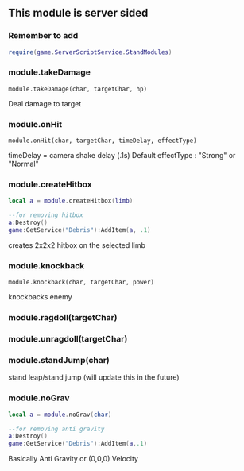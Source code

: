 ## This module is server sided

### Remember to add
```lua
require(game.ServerScriptService.StandModules)
```

### module.takeDamage
```
module.takeDamage(char, targetChar, hp)
```
Deal damage to target


### module.onHit
```
module.onHit(char, targetChar, timeDelay, effectType)
```
timeDelay = camera shake delay (.1s) Default
effectType : "Strong" or "Normal"


### module.createHitbox
```lua
local a = module.createHitbox(limb)

--for removing hitbox
a:Destroy() 
game:GetService("Debris"):AddItem(a, .1)
```
creates 2x2x2 hitbox on the selected limb


### module.knockback
```
module.knockback(char, targetChar, power)
```
knockbacks enemy


### module.ragdoll(targetChar)
### module.unragdoll(targetChar)

### module.standJump(char)
stand leap/stand jump
(will update this in the future)

### module.noGrav
```lua
local a = module.noGrav(char)

--for removing anti gravity
a:Destroy()
game:GetService("Debris"):AddItem(a,.1)
```
Basically Anti Gravity or (0,0,0) Velocity
